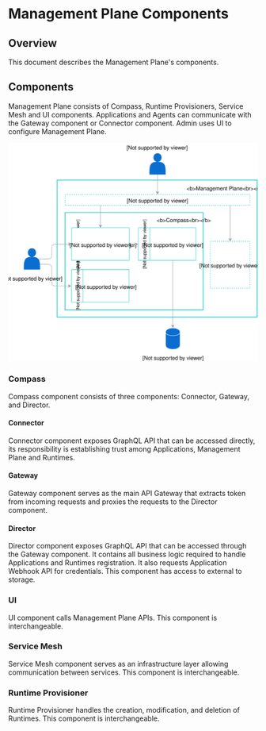 # Management Plane Components

## Overview

This document describes the Management Plane's components.

## Components

Management Plane consists of Compass, Runtime Provisioners, Service Mesh and UI components. Applications and Agents can communicate with the Gateway component or Connector component. Admin uses UI to configure Management Plane.

![Management Plane Components](./assets/mp-components.svg)

### Compass

Compass component consists of three components: Connector, Gateway, and Director.

#### Connector

Connector component exposes GraphQL API that can be accessed directly, its responsibility is establishing trust among Applications, Management Plane and Runtimes.

#### Gateway

Gateway component serves as the main API Gateway that extracts token from incoming requests and proxies the requests to the Director component.

#### Director

Director component exposes GraphQL API that can be accessed through the Gateway component. It contains all business logic required to handle Applications and Runtimes registration. It also requests Application Webhook API for credentials. This component has access to external to storage.

### UI

UI component calls Management Plane APIs. This component is interchangeable.

### Service Mesh

Service Mesh component serves as an infrastructure layer allowing communication between services. This component is interchangeable.

### Runtime Provisioner

Runtime Provisioner handles the creation, modification, and deletion of Runtimes. This component is interchangeable.
